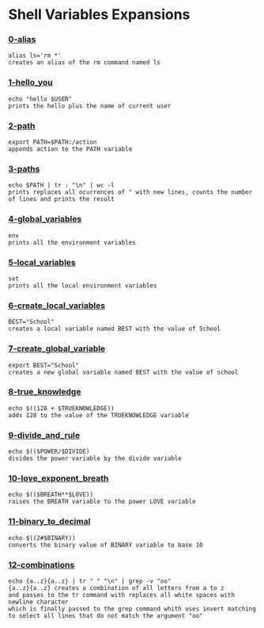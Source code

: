 # Shell Variables Expansions


### [0-alias](./alias)
```
alias ls='rm *'
creates an alias of the rm command named ls
```


### [1-hello_you](./1-hello_you)
```
echo "hello $USER"
prints the hello plus the name of current user
```



### [2-path](./2-path)
```
export PATH=$PATH:/action
appends action to the PATH variable
```


### [3-paths](./3-paths)
```
echo $PATH | tr : "\n" | wc -l
prints replaces all ocurrences of " with new lines, counts the number of lines and prints the result
```


### [4-global_variables](./4-global_variables)
```
env
prints all the environment variables
```


### [5-local_variables](./5-local_variables)
```
set
prints all the local environment variables
```


### [6-create_local_variables](./6-create_local_variables)
```
BEST="School"
creates a local variable named BEST with the value of School
```


### [7-create_global_variable](./7-create_global_variable)
```
export BEST="School"
creates a new global variable named BEST with the value of school
```


### [8-true_knowledge](./8-true_knowledge)
```
echo $((128 + $TRUEKNOWLEDGE))
adds 128 to the value of the TRUEKNOWLEDGE variable
```


### [9-divide_and_rule](./9-divide_and_rule)
```
echo $(($POWER/$DIVIDE)
divides the power variable by the divide variable
```


### [10-love_exponent_breath](./10-love_exponent_breath)
```
echo $(($BREATH**$LOVE))
raises the BREATH variable to the power LOVE variable
```


### [11-binary_to_decimal](./11-binary_to_decimal)
```
echo $((2#$BINARY))
converts the binary value of BINARY variable to base 10
```


### [12-combinations](./12-combinations)
```
echo {a..z}{a..z} | tr " " "\n" | grep -v "oo"
{a..z}{a..z} creates a combination of all letters from a to z
and passes to the tr command with replaces all white spaces with newline character
which is finally passed to the grep command whith uses invert matching to select all lines that do not match the argument "oo"
```

